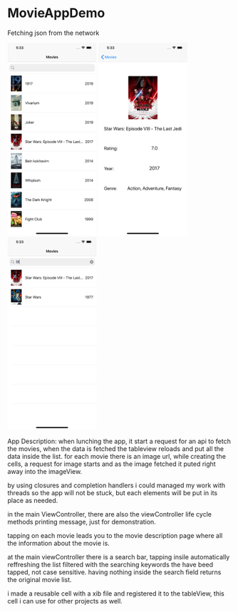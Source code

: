 # MovieAppDemo
Fetching json from the network

<img src=ScreenShots/Main.png width=200px> <img src=ScreenShots/Movie.png width=200px> <img src=ScreenShots/Search.png width=200px>

App Description:
when lunching the app, it start a request for an api to fetch the movies, when the data is fetched the tableview reloads and put all the data inside the list. for each movie there is an image url, while creating the cells, a request for image starts and as the image fetched it puted right away into the imageView.

by using closures and completion handlers i could managed my work with threads so the app will not be stuck, but each elements will be put in its place as needed.

in the main ViewController, there are also the viewController life cycle methods printing message, just for demonstration.

tapping on each movie leads you to the movie description page where all the information about the movie is.

at the main viewController there is a search bar, tapping insile automatically reffreshing the list filtered with the searching keywords the have beed tapped, not case sensitive. having nothing inside the search field returns the original movie list.

i made a reusable cell with a xib file and registered it to the tableView, this cell i can use for other projects as well.
